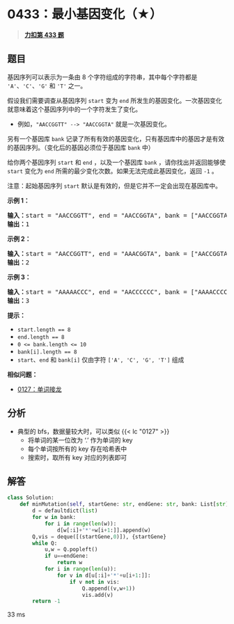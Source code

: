 # 0433：最小基因变化（★）


> <u>**[力扣第 433 题](https://leetcode.cn/problems/minimum-genetic-mutation/)**</u>

## 题目

<p>基因序列可以表示为一条由 8 个字符组成的字符串，其中每个字符都是 <code>'A'</code>、<code>'C'</code>、<code>'G'</code> 和 <code>'T'</code> 之一。</p>

<p>假设我们需要调查从基因序列 <code>start</code> 变为 <code>end</code> 所发生的基因变化。一次基因变化就意味着这个基因序列中的一个字符发生了变化。</p>

<ul>
<li>例如，<code>"AACCGGTT" --&gt; "AACCGGTA"</code> 就是一次基因变化。</li>
</ul>

<p>另有一个基因库 <code>bank</code> 记录了所有有效的基因变化，只有基因库中的基因才是有效的基因序列。（变化后的基因必须位于基因库 <code>bank</code> 中）</p>

<p>给你两个基因序列 <code>start</code> 和 <code>end</code> ，以及一个基因库 <code>bank</code> ，请你找出并返回能够使 <code>start</code> 变化为 <code>end</code> 所需的最少变化次数。如果无法完成此基因变化，返回 <code>-1</code> 。</p>

<p>注意：起始基因序列 <code>start</code> 默认是有效的，但是它并不一定会出现在基因库中。</p>



<p><strong>示例 1：</strong></p>

<pre>
<strong>输入：</strong>start = "AACCGGTT", end = "AACCGGTA", bank = ["AACCGGTA"]
<strong>输出：</strong>1
</pre>

<p><strong>示例 2：</strong></p>

<pre>
<strong>输入：</strong>start = "AACCGGTT", end = "AAACGGTA", bank = ["AACCGGTA","AACCGCTA","AAACGGTA"]
<strong>输出：</strong>2
</pre>

<p><strong>示例 3：</strong></p>

<pre>
<strong>输入：</strong>start = "AAAAACCC", end = "AACCCCCC", bank = ["AAAACCCC","AAACCCCC","AACCCCCC"]
<strong>输出：</strong>3
</pre>



<p><strong>提示：</strong></p>

<ul>
<li><code>start.length == 8</code></li>
<li><code>end.length == 8</code></li>
<li><code>0 &lt;= bank.length &lt;= 10</code></li>
<li><code>bank[i].length == 8</code></li>
<li><code>start</code>、<code>end</code> 和 <code>bank[i]</code> 仅由字符 <code>['A', 'C', 'G', 'T']</code> 组成</li>
</ul>


**相似问题：**
- [0127：单词接龙](/leetcode/0127)


## 分析

- 典型的 bfs，数据量较大时，可以类似 {{< lc "0127" >}}
	- 将单词的某一位改为 ‘.’ 作为单词的 key
	- 每个单词按所有的 key 存在哈希表中
	- 搜索时，取所有 key 对应的列表即可
## 解答


```python
class Solution:
    def minMutation(self, startGene: str, endGene: str, bank: List[str]) -> int:
        d = defaultdict(list)
        for w in bank:
            for i in range(len(w)):
                d[w[:i]+'*'+w[i+1:]].append(w)
        Q,vis = deque([(startGene,0)]), {startGene}
        while Q:
            u,w = Q.popleft()
            if u==endGene:
                return w
            for i in range(len(u)):
                for v in d[u[:i]+'*'+u[i+1:]]:
                    if v not in vis:
                        Q.append((v,w+1))
                        vis.add(v)
        return -1
```
33 ms
